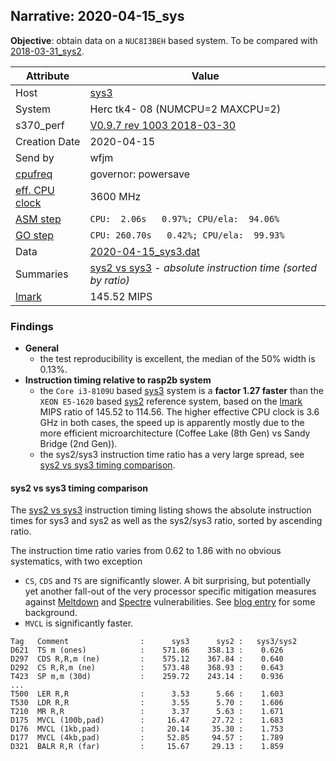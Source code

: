## Narrative: 2020-04-15_sys

**Objective**: obtain data on a `NUC8I3BEH` based system.
To be compared with [2018-03-31_sys2](2018-03-31_sys2.md).

| Attribute | Value |
| --------- | ----- |
| Host   | [sys3](hostinfo_sys3.md) |
| System | Herc tk4- 08 (NUMCPU=2 MAXCPU=2) |
| s370_perf | [V0.9.7  rev  1003  2018-03-30](https://github.com/wfjm/s370-perf/blob/2685ff0/codes/s370_perf.asm) |
| Creation Date | 2020-04-15 |
| Send by | wfjm |
| [cpufreq](README_narr.md#user-content-cpufreq) | governor: powersave |
| [eff. CPU clock](README_narr.md#user-content-effclk) | 3600 MHz |
| [ASM step](README_narr.md#user-content-asm) | `CPU:  2.06s   0.97%; CPU/ela:  94.06%` |
| [GO step](README_narr.md#user-content-go)   | `CPU: 260.70s   0.42%; CPU/ela:  99.93%` |
| Data | [2020-04-15_sys3.dat](../data/2020-04-15_sys3.dat) |
| Summaries | [sys2 vs sys3](sum_2020-04-18_sys3_and_sys2.dat) - _absolute instruction time (sorted by ratio)_ |
| [lmark](README_narr.md#user-content-lmark) | 145.52 MIPS |

### <a id="find">Findings</a>
- **General**
  - the test reproducibility is excellent, the median of the 50% width is 0.13%.
- **Instruction timing relative to rasp2b system**
  - the `Core i3-8109U` based [sys3](hostinfo_sys3.md) system is a
    **factor 1.27 faster** than the `XEON E5-1620` based
    [sys2](hostinfo_sys2.md) reference system,
    based on the [lmark](README_narr.md#user-content-lmark) MIPS ratio of
    145.52 to 114.56. The higher effective CPU clock is 3.6 GHz in both cases,
    the speed up is apparently mostly due to the more efficient
    microarchitecture (Coffee Lake (8th Gen) vs Sandy Bridge (2nd Gen)). 
  - the sys2/sys3 instruction time ratio has a very large spread, see
    [sys2 vs sys3 timing comparison](#user-content-find-vs-sys2).

#### <a id="find-vs-sys2">sys2 vs sys3 timing comparison</a>
The [sys2 vs sys3](sum_2020-04-18_sys3_and_sys2.dat) instruction
timing listing shows the absolute instruction times for sys3 and sys2
as well as the sys2/sys3 ratio, sorted by ascending ratio.

The instruction time ratio varies from 0.62 to 1.86 with no obvious
systematics, with two exception
- `CS`, `CDS` and `TS` are significantly slower. A bit surprising, but
  potentially yet another fall-out of the very processor specific
  mitigation measures against
  [Meltdown](https://en.wikipedia.org/wiki/Meltdown_(security_vulnerability))
  and
  [Spectre](https://en.wikipedia.org/wiki/Spectre_(security_vulnerability))
  vulnerabilities.
  See  [blog entry](https://wfjm.github.io/blogs/mvs/2018-01-14-impact-of-meltdown-on-hercules.html) for some background.
- `MVCL` is significantly faster.

```
Tag   Comment                :      sys3      sys2 :   sys3/sys2
D621  TS m (ones)            :    571.86    358.13 :    0.626
D297  CDS R,R,m (ne)         :    575.12    367.84 :    0.640
D292  CS R,R,m (ne)          :    573.48    368.93 :    0.643
T423  SP m,m (30d)           :    259.72    243.14 :    0.936
...
T500  LER R,R                :      3.53      5.66 :    1.603
T530  LDR R,R                :      3.55      5.70 :    1.606
T210  MR R,R                 :      3.37      5.63 :    1.671
D175  MVCL (100b,pad)        :     16.47     27.72 :    1.683
D176  MVCL (1kb,pad)         :     20.14     35.30 :    1.753
D177  MVCL (4kb,pad)         :     52.85     94.57 :    1.789
D321  BALR R,R (far)         :     15.67     29.13 :    1.859
```

